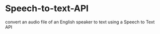# Speech-to-text-API
 convert an audio file of an English speaker to text using a Speech to Text API
